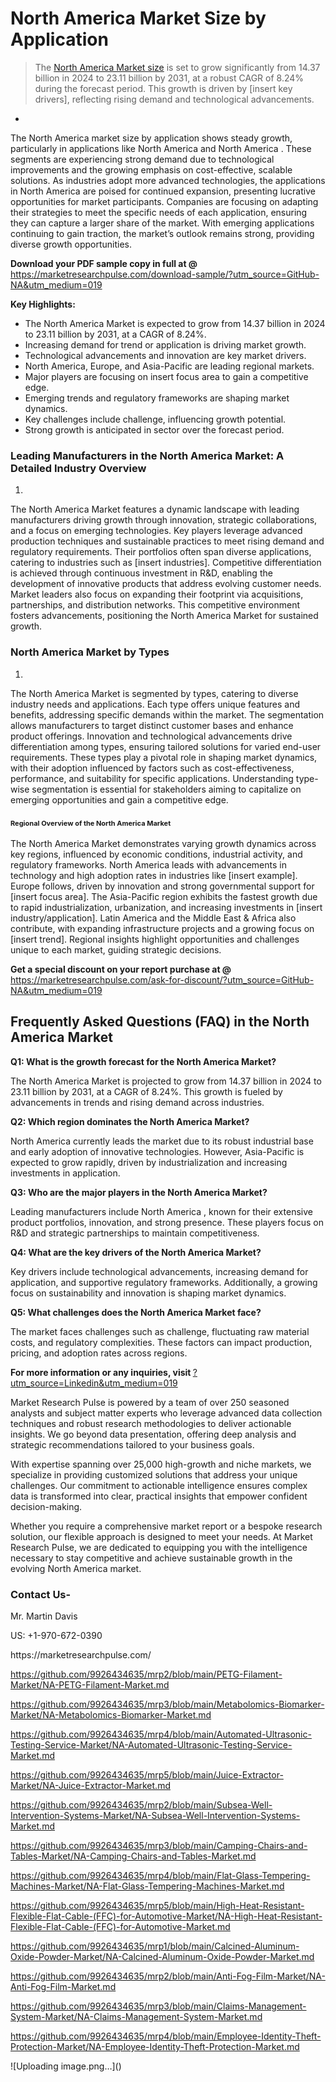 <h1>North America  Market&nbsp;Size by Application</h1><blockquote><p>The <a href="https://marketresearchpulse.com/download-sample/?utm_source=GitHub-NA&amp;utm_medium=019">North America  Market size</a> is set to grow significantly from 14.37 billion in 2024 to 23.11 billion by 2031, at a robust CAGR of 8.24% during the forecast period. This growth is driven by [insert key drivers], reflecting rising demand and technological advancements.</p></blockquote><ul><li></li></ul><p>The North America  market size by application shows steady growth, particularly in applications like North America  and North America . These segments are experiencing strong demand due to technological improvements and the growing emphasis on cost-effective, scalable solutions. As industries adopt more advanced technologies, the applications in North America  are poised for continued expansion, presenting lucrative opportunities for market participants. Companies are focusing on adapting their strategies to meet the specific needs of each application, ensuring they can capture a larger share of the market. With emerging applications continuing to gain traction, the market’s outlook remains strong, providing diverse growth opportunities.</p><p><strong>Download your PDF sample copy in full at @ </strong><a href="https://marketresearchpulse.com/download-sample/?utm_source=GitHub-NA&amp;utm_medium=019">https://marketresearchpulse.com/download-sample/?utm_source=GitHub-NA&amp;utm_medium=019</a></p><p><strong>Key Highlights: </strong></p><ul><li>The North America  Market is expected to grow from 14.37 billion in 2024 to 23.11 billion by 2031, at a CAGR of 8.24%.</li><li>Increasing demand for trend or application is driving market growth.</li><li>Technological advancements and innovation are key market drivers.</li><li>North America, Europe, and Asia-Pacific are leading regional markets.</li><li>Major players are focusing on insert focus area to gain a competitive edge.</li><li>Emerging trends and regulatory frameworks are shaping market dynamics.</li><li>Key challenges include challenge, influencing growth potential.</li><li>Strong growth is anticipated in sector over the forecast period.</li></ul><h3>Leading Manufacturers in the North America  Market: A Detailed Industry Overview</h3><ol><li></li></ol><div class="flex max-w-full flex-col flex-grow"><div class="min-h-8 text-message flex w-full flex-col items-end gap-2 whitespace-normal break-words [.text-message+&amp;]:mt-5" dir="auto" data-message-author-role="assistant" data-message-id="fd8432e4-4910-450d-b182-61b7bfb0a01f" data-message-model-slug="gpt-4o"><div class="flex w-full flex-col gap-1 empty:hidden first:pt-[3px]"><div class="markdown prose w-full break-words dark:prose-invert light"><p>The North America  Market features a dynamic landscape with leading manufacturers driving growth through innovation, strategic collaborations, and a focus on emerging technologies. Key players leverage advanced production techniques and sustainable practices to meet rising demand and regulatory requirements. Their portfolios often span diverse applications, catering to industries such as [insert industries]. Competitive differentiation is achieved through continuous investment in R&amp;D, enabling the development of innovative products that address evolving customer needs. Market leaders also focus on expanding their footprint via acquisitions, partnerships, and distribution networks. This competitive environment fosters advancements, positioning the North America  Market for sustained growth.</p></div></div></div></div><h3>North America  Market by Types</h3><ol><li></li></ol><div class="flex max-w-full flex-col flex-grow"><div class="min-h-8 text-message flex w-full flex-col items-end gap-2 whitespace-normal break-words [.text-message+&amp;]:mt-5" dir="auto" data-message-author-role="assistant" data-message-id="084470be-0bb7-4664-bddf-5156b4f41249" data-message-model-slug="gpt-4o-mini"><div class="flex w-full flex-col gap-1 empty:hidden first:pt-[3px]"><div class="markdown prose w-full break-words dark:prose-invert light"><p>The North America  Market is segmented by types, catering to diverse industry needs and applications. Each type offers unique features and benefits, addressing specific demands within the market. The segmentation allows manufacturers to target distinct customer bases and enhance product offerings. Innovation and technological advancements drive differentiation among types, ensuring tailored solutions for varied end-user requirements. These types play a pivotal role in shaping market dynamics, with their adoption influenced by factors such as cost-effectiveness, performance, and suitability for specific applications. Understanding type-wise segmentation is essential for stakeholders aiming to capitalize on emerging opportunities and gain a competitive edge.</p></div></div></div></div><h3><span style="font-size: 11px;">Regional Overview of the North America  Market</span></h3><div class="flex max-w-full flex-col flex-grow"><div class="min-h-8 text-message flex w-full flex-col items-end gap-2 whitespace-normal break-words [.text-message+&amp;]:mt-5" dir="auto" data-message-author-role="assistant" data-message-id="e9038762-ce64-4e30-91c9-9bd413514231" data-message-model-slug="gpt-4o-mini"><div class="flex w-full flex-col gap-1 empty:hidden first:pt-[3px]"><div class="markdown prose w-full break-words dark:prose-invert light"><p>The North America  Market demonstrates varying growth dynamics across key regions, influenced by economic conditions, industrial activity, and regulatory frameworks. North America leads with advancements in technology and high adoption rates in industries like [insert example]. Europe follows, driven by innovation and strong governmental support for [insert focus area]. The Asia-Pacific region exhibits the fastest growth due to rapid industrialization, urbanization, and increasing investments in [insert industry/application]. Latin America and the Middle East &amp; Africa also contribute, with expanding infrastructure projects and a growing focus on [insert trend]. Regional insights highlight opportunities and challenges unique to each market, guiding strategic decisions.</p></div></div></div></div><p><strong>Get a special discount on your report purchase at @ </strong><a href="https://marketresearchpulse.com/ask-for-discount/?utm_source=GitHub-NA&amp;utm_medium=019">https://marketresearchpulse.com/ask-for-discount/?utm_source=GitHub-NA&amp;utm_medium=019</a></p><h2>Frequently Asked Questions (FAQ) in the North America  Market</h2><p><strong>Q1: What is the growth forecast for the North America  Market?</strong></p><p>The North America  Market is projected to grow from 14.37 billion in 2024 to 23.11 billion by 2031, at a CAGR of 8.24%. This growth is fueled by advancements in trends and rising demand across industries.</p><p><strong>Q2: Which region dominates the North America  Market?</strong></p><p>North America currently leads the market due to its robust industrial base and early adoption of innovative technologies. However, Asia-Pacific is expected to grow rapidly, driven by industrialization and increasing investments in application.</p><p><strong>Q3: Who are the major players in the North America  Market?</strong></p><p>Leading manufacturers include North America , known for their extensive product portfolios, innovation, and strong presence. These players focus on R&amp;D and strategic partnerships to maintain competitiveness.</p><p><strong>Q4: What are the key drivers of the North America  Market?</strong></p><p>Key drivers include technological advancements, increasing demand for application, and supportive regulatory frameworks. Additionally, a growing focus on sustainability and innovation is shaping market dynamics.</p><p><strong>Q5: What challenges does the North America  Market face?</strong></p><p>The market faces challenges such as challenge, fluctuating raw material costs, and regulatory complexities. These factors can impact production, pricing, and adoption rates across regions.</p><p><strong>For more information or any inquiries, visit&nbsp;</strong><a href="?utm_source=Linkedin&utm_medium=019">?utm_source=Linkedin&utm_medium=019</a></p><p>Market Research Pulse is powered by a team of over 250 seasoned analysts and subject matter experts who leverage advanced data collection techniques and robust research methodologies to deliver actionable insights. We go beyond data presentation, offering deep analysis and strategic recommendations tailored to your business goals.</p><p>With expertise spanning over 25,000 high-growth and niche markets, we specialize in providing customized solutions that address your unique challenges. Our commitment to actionable intelligence ensures complex data is transformed into clear, practical insights that empower confident decision-making.</p><p>Whether you require a comprehensive market report or a bespoke research solution, our flexible approach is designed to meet your needs. At Market Research Pulse, we are dedicated to equipping you with the intelligence necessary to stay competitive and achieve sustainable growth in the evolving North America  market.</p><h3><strong>Contact Us-</strong></h3><p>Mr. Martin Davis</p><p>US: +1-970-672-0390</p><p>https://marketresearchpulse.com/</p><p><a href="https://github.com/9926434635/mrp2/blob/main/PETG-Filament-Market/NA-PETG-Filament-Market.md">https://github.com/9926434635/mrp2/blob/main/PETG-Filament-Market/NA-PETG-Filament-Market.md</a></p><p><a href="https://github.com/9926434635/mrp3/blob/main/Metabolomics-Biomarker-Market/NA-Metabolomics-Biomarker-Market.md">https://github.com/9926434635/mrp3/blob/main/Metabolomics-Biomarker-Market/NA-Metabolomics-Biomarker-Market.md</a></p><p><a href="https://github.com/9926434635/mrp4/blob/main/Automated-Ultrasonic-Testing-Service-Market/NA-Automated-Ultrasonic-Testing-Service-Market.md">https://github.com/9926434635/mrp4/blob/main/Automated-Ultrasonic-Testing-Service-Market/NA-Automated-Ultrasonic-Testing-Service-Market.md</a></p><p><a href="https://github.com/9926434635/mrp5/blob/main/Juice-Extractor-Market/NA-Juice-Extractor-Market.md">https://github.com/9926434635/mrp5/blob/main/Juice-Extractor-Market/NA-Juice-Extractor-Market.md</a></p><p><a href="https://github.com/9926434635/mrp2/blob/main/Subsea-Well-Intervention-Systems-Market/NA-Subsea-Well-Intervention-Systems-Market.md">https://github.com/9926434635/mrp2/blob/main/Subsea-Well-Intervention-Systems-Market/NA-Subsea-Well-Intervention-Systems-Market.md</a></p><p><a href="https://github.com/9926434635/mrp3/blob/main/Camping-Chairs-and-Tables-Market/NA-Camping-Chairs-and-Tables-Market.md">https://github.com/9926434635/mrp3/blob/main/Camping-Chairs-and-Tables-Market/NA-Camping-Chairs-and-Tables-Market.md</a></p><p><a href="https://github.com/9926434635/mrp4/blob/main/Flat-Glass-Tempering-Machines-Market/NA-Flat-Glass-Tempering-Machines-Market.md">https://github.com/9926434635/mrp4/blob/main/Flat-Glass-Tempering-Machines-Market/NA-Flat-Glass-Tempering-Machines-Market.md</a></p><p><a href="https://github.com/9926434635/mrp5/blob/main/High-Heat-Resistant-Flexible-Flat-Cable-(FFC)-for-Automotive-Market/NA-High-Heat-Resistant-Flexible-Flat-Cable-(FFC)-for-Automotive-Market.md">https://github.com/9926434635/mrp5/blob/main/High-Heat-Resistant-Flexible-Flat-Cable-(FFC)-for-Automotive-Market/NA-High-Heat-Resistant-Flexible-Flat-Cable-(FFC)-for-Automotive-Market.md</a></p><p><a href="https://github.com/9926434635/mrp1/blob/main/Calcined-Aluminum-Oxide-Powder-Market/NA-Calcined-Aluminum-Oxide-Powder-Market.md">https://github.com/9926434635/mrp1/blob/main/Calcined-Aluminum-Oxide-Powder-Market/NA-Calcined-Aluminum-Oxide-Powder-Market.md</a></p><p><a href="https://github.com/9926434635/mrp2/blob/main/Anti-Fog-Film-Market/NA-Anti-Fog-Film-Market.md">https://github.com/9926434635/mrp2/blob/main/Anti-Fog-Film-Market/NA-Anti-Fog-Film-Market.md</a></p><p><a href="https://github.com/9926434635/mrp3/blob/main/Claims-Management-System-Market/NA-Claims-Management-System-Market.md">https://github.com/9926434635/mrp3/blob/main/Claims-Management-System-Market/NA-Claims-Management-System-Market.md</a></p><p><a href="https://github.com/9926434635/mrp4/blob/main/Employee-Identity-Theft-Protection-Market/NA-Employee-Identity-Theft-Protection-Market.md">https://github.com/9926434635/mrp4/blob/main/Employee-Identity-Theft-Protection-Market/NA-Employee-Identity-Theft-Protection-Market.md</a></p>
![Uploading image.png…]()
